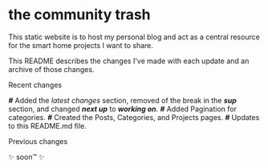 # the community trash

This static website is to host my personal blog and act as a central resource for the smart home projects I want to share.

This README describes the changes I've made with each update and an archive of those changes.

Recent changes

***#*** Added the *latest changes* section, removed of the break in the __*sup*__ section, and changed __*next up*__ to __*working on*__.
***#*** Added Pagination for categories.
***#*** Created the Posts, Categories, and Projects pages.
***#*** Updates to this README.md file.

Previous changes

✨ soon™️ ✨